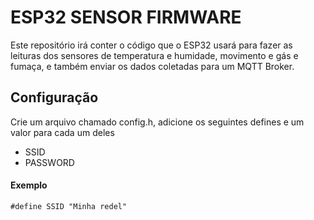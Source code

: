 # ESP32 SENSOR FIRMWARE

Este repositório irá conter o código que o ESP32 usará para fazer as leituras dos sensores de temperatura e humidade, movimento e gás e fumaça, e também enviar os dados coletadas para um MQTT Broker.


## Configuração

Crie um arquivo chamado config.h, adicione os seguintes defines e um valor para cada um deles

 - SSID
 - PASSWORD


#### Exemplo

``#define SSID "Minha redel"``